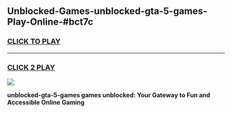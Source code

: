 
## Unblocked-Games-unblocked-gta-5-games-Play-Online-#bct7c
<h3>
<a href="https://premium.freeplayer.one?title=unblocked-gta-5-games&ref=27F">CLICK TO PLAY</a></h3>
<hr>

<h3>
<a href="https://premium.freeplayer.one?title=unblocked-gta-5-games&ref=27F">CLICK 2 PLAY</a>
  
</h3>

<a href="https://premium.freeplayer.one?title=unblocked-gta-5-games&ref=27F"><img src="https://clearcache.store/games.png"></a>


**unblocked-gta-5-games games unblocked: Your Gateway to Fun and Accessible Online Gaming**
